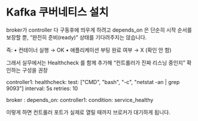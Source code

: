 # Kafka 쿠버네티스 설치

broker가 controller 다 구동후에 띄우게 하려고
depends_on 은 단순히 시작 순서를 보장할 뿐,
“완전히 준비(ready)” 상태를 기다려주지는 않습니다.

즉:
	•	컨테이너 실행 → OK
	•	애플리케이션 부팅 완료 여부 → X (확인 안 함)

그래서 실무에서는 Healthcheck 를 함께 추가해 “컨트롤러가 진짜 리스닝 중인지” 확인하는 구성을 권장

controller1:
  healthcheck:
    test: ["CMD", "bash", "-c", "netstat -an | grep 9093"]
    interval: 5s
    retries: 10

broker : 
    depends_on:
  controller1:
    condition: service_healthy

이렇게 하면 컨트롤러 포트가 실제로 열릴 때까지 브로커가 대기하게 됩니다.